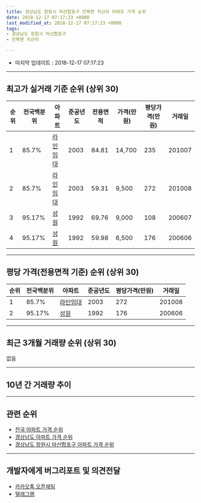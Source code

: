 ```yaml
---
title: 경상남도 창원시 마산합포구 진북면 지산리 아파트 가격 순위
date: 2018-12-17 07:17:23 +0900
last_modified_at: 2018-12-17 07:17:23 +0900
tags:
- 경상남도 창원시 마산합포구
- 진북면 지산리

---
```


* 마지막 업데이트 : 2018-12-17 07:17:23

---

## 최고가 실거래 기준 순위 (상위 30)


|순위|전국백분위|아파트|준공년도|전용면적|가격(만원)|평당가격(만원)|거래일|
|---|---|---|---|---|---|---|---|
|1|85.7%|[라인임대](https://search.naver.com/search.naver?query=%EA%B2%BD%EC%83%81%EB%82%A8%EB%8F%84+%EC%B0%BD%EC%9B%90%EC%8B%9C+%EB%A7%88%EC%82%B0%ED%95%A9%ED%8F%AC%EA%B5%AC+%EC%A7%84%EB%B6%81%EB%A9%B4+%EC%A7%80%EC%82%B0%EB%A6%AC+%EB%9D%BC%EC%9D%B8%EC%9E%84%EB%8C%80)|2003|84.81|14,700|235|201007|
|2|85.7%|[라인임대](https://search.naver.com/search.naver?query=%EA%B2%BD%EC%83%81%EB%82%A8%EB%8F%84+%EC%B0%BD%EC%9B%90%EC%8B%9C+%EB%A7%88%EC%82%B0%ED%95%A9%ED%8F%AC%EA%B5%AC+%EC%A7%84%EB%B6%81%EB%A9%B4+%EC%A7%80%EC%82%B0%EB%A6%AC+%EB%9D%BC%EC%9D%B8%EC%9E%84%EB%8C%80)|2003|59.31|9,500|272|201008|
|3|95.17%|[성원](https://search.naver.com/search.naver?query=%EA%B2%BD%EC%83%81%EB%82%A8%EB%8F%84+%EC%B0%BD%EC%9B%90%EC%8B%9C+%EB%A7%88%EC%82%B0%ED%95%A9%ED%8F%AC%EA%B5%AC+%EC%A7%84%EB%B6%81%EB%A9%B4+%EC%A7%80%EC%82%B0%EB%A6%AC+%EC%84%B1%EC%9B%90)|1992|69.76|9,000|108|200607|
|4|95.17%|[성원](https://search.naver.com/search.naver?query=%EA%B2%BD%EC%83%81%EB%82%A8%EB%8F%84+%EC%B0%BD%EC%9B%90%EC%8B%9C+%EB%A7%88%EC%82%B0%ED%95%A9%ED%8F%AC%EA%B5%AC+%EC%A7%84%EB%B6%81%EB%A9%B4+%EC%A7%80%EC%82%B0%EB%A6%AC+%EC%84%B1%EC%9B%90)|1992|59.98|6,500|176|200606|


---

## 평당 가격(전용면적 기준) 순위 (상위 30)


|순위|전국백분위|아파트|준공년도|평당가격(만원)|거래일|
|---|---|---|---|---|---|
|1|85.7%|[라인임대](https://search.naver.com/search.naver?query=%EA%B2%BD%EC%83%81%EB%82%A8%EB%8F%84+%EC%B0%BD%EC%9B%90%EC%8B%9C+%EB%A7%88%EC%82%B0%ED%95%A9%ED%8F%AC%EA%B5%AC+%EC%A7%84%EB%B6%81%EB%A9%B4+%EC%A7%80%EC%82%B0%EB%A6%AC+%EB%9D%BC%EC%9D%B8%EC%9E%84%EB%8C%80)|2003|272|201008|
|2|95.17%|[성원](https://search.naver.com/search.naver?query=%EA%B2%BD%EC%83%81%EB%82%A8%EB%8F%84+%EC%B0%BD%EC%9B%90%EC%8B%9C+%EB%A7%88%EC%82%B0%ED%95%A9%ED%8F%AC%EA%B5%AC+%EC%A7%84%EB%B6%81%EB%A9%B4+%EC%A7%80%EC%82%B0%EB%A6%AC+%EC%84%B1%EC%9B%90)|1992|176|200606|


---

## 최근 3개월 거래량 순위 (상위 30)

없음

---

## 10년 간 거래량 추이


<div style="width:100%;">
    <canvas id="deal_progress" height="250"></canvas>
</div>

<script>
new Chart(document.getElementById("deal_progress"), {
    type: 'line',
    data: {
        labels: ['200812','200901','200902','200903','200904','200905','200906','200907','200908','200909','200910','200911','200912','201001','201002','201003','201004','201005','201006','201007','201008','201009','201010','201011','201012','201101','201102','201103','201104','201105','201106','201107','201108','201109','201110','201111','201112','201201','201202','201203','201204','201205','201206','201207','201208','201209','201210','201211','201212','201301','201302','201303','201304','201305','201306','201307','201308','201309','201310','201311','201312','201401','201402','201403','201404','201405','201406','201407','201408','201409','201410','201411','201412','201501','201502','201503','201504','201505','201506','201507','201508','201509','201510','201511','201512','201601','201602','201603','201604','201605','201606','201607','201608','201609','201610','201611','201612','201701','201702','201703','201704','201705','201706','201707','201708','201709','201710','201711','201712','201801','201802','201803','201804','201805','201806','201807','201808','201809','201810','201811','201812'],
        datasets: [{
            label: '실거래 수',
            pointRadius: 1,
            data: [0, 0, 1, 1, 0, 2, 4, 0, 15, 14, 3, 1, 3, 3, 1, 6, 3, 3, 2, 2, 1, 0, 2, 2, 0, 0, 0, 0, 2, 2, 1, 1, 2, 4, 1, 1, 1, 1, 3, 1, 5, 2, 0, 0, 0, 0, 1, 2, 1, 0, 1, 0, 1, 3, 1, 0, 0, 1, 0, 2, 1, 0, 2, 0, 1, 2, 3, 3, 0, 0, 2, 1, 1, 1, 0, 1, 1, 0, 1, 1, 3, 0, 3, 1, 1, 0, 1, 1, 1, 2, 1, 1, 2, 2, 0, 1, 0, 3, 0, 1, 0, 0, 1, 0, 0, 0, 1, 0, 1, 0, 0, 0, 0, 0, 0, 1, 0, 0, 0, 0, 0],
            borderColor: "rgba(255, 201, 14, 1)",
            backgroundColor: "rgba(255, 201, 14, 0.5)",
            fill: true,
        }]
    },
    options: {
        responsive: true,
        title: {
            display: true,
            text: '10년간 거래량 추이'
        },
        tooltips: {
            mode: 'index',
            intersect: false,
        },
        hover: {
            mode: 'nearest',
            intersect: true
        },
        scales: {
            xAxes: [{
                display: true,
                scaleLabel: {
                    display: true,
                    labelString: '년/월'
                }
            }],
            yAxes: [{
                display: true,
                ticks: {
                    suggestedMin: 0,
                },
                scaleLabel: {
                    display: true,
                    labelString: '실거래 수'
                }
            }]
        }
    }
});

</script>


---

## 관련 순위

- [전국 아파트 가격 순위](https://inasie.github.io/apt-ranking/전국)
- [경상남도 아파트 가격 순위](https://inasie.github.io/apt-ranking/경상남도)
- [경상남도 창원시 마산합포구 아파트 가격 순위](https://inasie.github.io/apt-ranking/경상남도-창원시-마산합포구)


---

## 개발자에게 버그리포트 및 의견전달

- [카카오톡 오픈채팅](https://open.kakao.com/o/gLJUAP4)
- [텔레그램](https://t.me/inasie)

